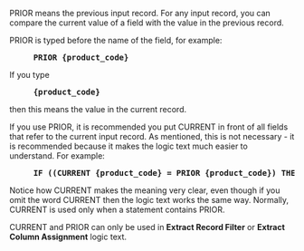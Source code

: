 
PRIOR means the previous input record. For any input record, you can compare the current value of a field with the value in the previous record.
  
PRIOR is typed before the name of the field, for example:
  
<pre><b>     PRIOR {product_code}   </b></pre>
  
If you type
  
<pre><b>     {product_code}   </b></pre>
  
then this means the value in the current record.
  
If you use PRIOR, it is recommended you put CURRENT in front of all fields that refer to the current input record. As mentioned, this is not necessary - it is recommended because it makes the logic text much easier to understand. For example:  
<pre><b>     IF ((CURRENT {product_code} = PRIOR {product_code}) THEN   </b></pre>
  
Notice how CURRENT makes the meaning very clear, even though if you omit the word CURRENT then the logic text works the same way. Normally, CURRENT is used only when a statement contains PRIOR.
  
CURRENT and PRIOR can only be used in **Extract Record Filter** or **Extract Column Assignment** logic text.
  
